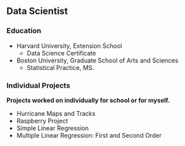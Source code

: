 ## Data Scientist

### Education
  + Harvard University, Extension School
    - Data Science Certificate
  + Boston University, Graduate School of Arts and Sciences
    - Statistical Practice, MS.

### Individual Projects

**Projects worked on individually for school or for myself.**

  + Hurricane Maps and Tracks
  + Raspberry Project
  + Simple Linear Regression
  + Multiple Linear Regression: First and Second Order


